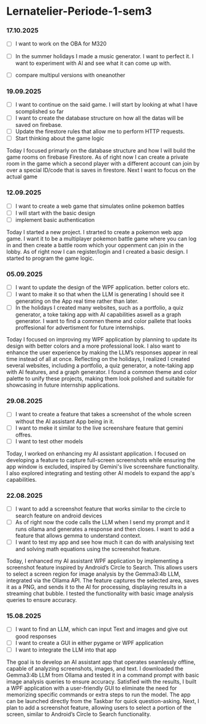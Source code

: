 # Lernatelier-Periode-1-sem3



### 17.10.2025
- [ ] I want to work on the OBA for M320
- [ ] In the summer holidays I made a music generator. I want to perfect it. I want to experiment with AI and see what it can come up with.
- [ ] compare multipul versions with oneanother




### 19.09.2025
- [ ] I want to continue on the said game. I will start by looking at what I have scomplished so far
- [ ] I want to create the database structure on how all the datas will be saved on firebase.
- [ ] Update the firestore rules that allow me to perform HTTP requests.
- [ ] Start thinking about the game logic

Today I focused primarly on the database structure and how I will build the game rooms on firebase Firestore. As of right now I can create a private room in the game which a second player with a different account can join by over a special ID/code that is saves in firestore. Next I want to focus on the actual game


### 12.09.2025
- [ ] I want to create a web game that simulates online pokemon battles
- [ ] I will start with the basic design
- [ ] implement basic authentication

Today I started a new project. I strarted to create a pokemon web app game. I want it to be a multiplayer pokemon battle game where you can log in and then create a battle room which your oppenment can join in the lobby. As of right now I can register/login and I created a basic design. I started to program the game logic.


### 05.09.2025
- [ ] I want to update the design of the WPF application. better colors etc.
- [ ] I want to make it so that when the LLM is generating I should see it generating on the App real time rather than later.
- [ ] In the holidays I created many websites, such as a portfolio, a quiz generator, a toke taking app with AI capabilities aswell as a graph generator. I want to find a commen theme and color pallete that looks proffesional for advertisment for future internships.

Today I focused on improving my WPF application by planning to update its design with better colors and a more professional look. I also want to enhance the user experience by making the LLM’s responses appear in real time instead of all at once. Reflecting on the holidays, I realized I created several websites, including a portfolio, a quiz generator, a note-taking app with AI features, and a graph generator. I found a common theme and color palette to unify these projects, making them look polished and suitable for showcasing in future internship applications.


### 29.08.2025
- [ ] I want to create a feature that takes a screenshot of the whole screen without the AI assistant App being in it.
- [ ] I want to meke it similar to the live screenshare feature that gemini offres.
- [ ] I want to test other models

Today, I worked on enhancing my AI assistant application. I focused on developing a feature to capture full-screen screenshots while ensuring the app window is excluded, inspired by Gemini's live screenshare functionality. I also explored integrating and testing other AI models to expand the app's capabilities.


### 22.08.2025
- [ ] I want to add a screenshot feature that works similar to the circle to search feature on android devices
- [ ] As of right now the code calls the LLM when I send my prompt and it runs ollama and generates a response and then closes. I want to add a feature that allows gemma to understand context.
- [ ] I want to test my app and see how much it can do with analysising text and solving math equations using the screenshot feature.

Today, I enhanced my AI assistant WPF application by implementing a screenshot feature inspired by Android’s Circle to Search. This allows users to select a screen region for image analysis by the Gemma3:4b LLM, integrated via the Ollama API. The feature captures the selected area, saves it as a PNG, and sends it to the AI for processing, displaying results in a streaming chat bubble. I tested the functionality with basic image analysis queries to ensure accuracy.



### 15.08.2025
- [ ] I want to find an LLM, which can input Text and images and give out good responses
- [ ] I want to create a GUI in either pygame or WPF application
- [ ] I want to integrate the LLM into that app

The goal is to develop an AI assistant app that operates seamlessly offline, capable of analyzing screenshots, images, and text. I downloaded the Gemma3:4b LLM from Ollama and tested it in a command prompt with basic image analysis queries to ensure accuracy. Satisfied with the results, I built a WPF application with a user-friendly GUI to eliminate the need for memorizing specific commands or extra steps to run the model. The app can be launched directly from the Taskbar for quick question-asking. Next, I plan to add a screenshot feature, allowing users to select a portion of the screen, similar to Android’s Circle to Search functionality.




